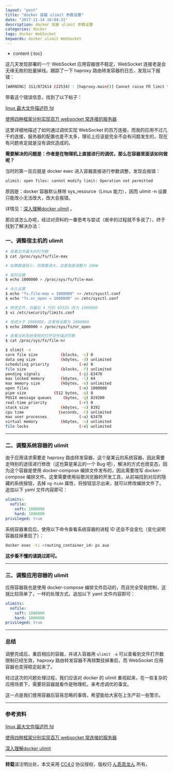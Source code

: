 ```yaml
---
layout: "post"
title: "docker 容器 ulimit 参数设置"
date: "2017-11-14 16:04:31"
description: docker 容器 ulimit 参数设置
categories: docker
tags: docker WebSocket
keywords: docker ulimit WebSocket
---
```


* content
{:toc}

这几天发现部署的一个 WebSocket 应用容器很不稳定，WebSocket 连接老是会无缘无故的批量掉线。跟踪了一下 haproxy 路由转发容器的日志，发现以下报错：

```sh
[WARNING] 311/072614 (22534) : [haproxy.main()] Cannot raise FD limit to 131116, limit is 65536.
```

带着这个错误信息，找到了以下帖子：

[linux 最大文件描述符 fd](http://www.cnblogs.com/zengkefu/p/5602473.html)

[使用四种框架分别实现百万 websocket 常连接的服务器](http://www.cnblogs.com/cnsanshao/p/4652305.html)

这里详细地描述了如何通过调优实现 WebSocket 的百万连接，而我的应用不过几千的连接，服务器的配置也差不太多，理论上应该是完全不会有问题发生的，现在有问题肯定就是没有调优造成的。

**需要解决的问题是：作者是在物理机上直接进行的调优，那么在容器里面该如何做呢？**





当时的第一反应就是 docker exec 进入容器直接进行参数调整，发现会报错：

```sh
ulimit: open files: cannot modify limit: Operation not permitted
```

原因是：docker 容器默认移除 sys_resource（Linux 能力），因而 ulimit -n 设置只能改小无法改大，改大会报错。

详情见：[深入理解docker ulimit](https://weibo.com/p/1001603867707551442110) 。

那应该怎么办呢，经过对资料的一番思考与尝试（艰辛的过程就不多说了），终于找到了解决办法：

### 一、调整宿主机的 ulimit

```sh
# 查看文件最大的打开数
$ cat /proc/sys/fs/file-max

# 如果数值较小，则需要调大，这里我是调整为 100W

# 临时设置
$ echo 1000000 > /proc/sys/fs/file-max

# 永久设置
$ echo "fs.file-max = 1000000" >> /etc/sysctl.conf
$ echo "fs.nr_open = 1000000" >> /etc/sysctl.conf

# 修改文件，将最后 4 行的 65535 改为 1000000
$ vi /etc/security/limits.conf 

# 改成大于 1000000，这里我设置为 2000000
$ echo 2000000 > /proc/sys/fs/nr_open

# 查看当前系统使用的打开文件描述符数
$ cat /proc/sys/fs/file-nr

$ ulimit -a
core file size          (blocks, -c) 0
data seg size           (kbytes, -d) unlimited
scheduling priority             (-e) 0
file size               (blocks, -f) unlimited
pending signals                 (-i) 63470
max locked memory       (kbytes, -l) 64
max memory size         (kbytes, -m) unlimited
open files                      (-n) 1000000
pipe size            (512 bytes, -p) 8
POSIX message queues     (bytes, -q) 819200
real-time priority              (-r) 0
stack size              (kbytes, -s) 8192
cpu time               (seconds, -t) unlimited
max user processes              (-u) 63470
virtual memory          (kbytes, -v) unlimited
file locks                      (-x) unlimited
```

---

### 二、调整系统容器的 ulimit

由于应用请求需要走 haproxy 路由转发容器，这个是某云的系统容器，因此需要走特别的途径进行修改（这也算是某云的一个 Bug 吧），解决的方式也很变态，因为这个容器是使用 docker-compose 编排文件发布的，因此需要改写 docker-compose 编排文件。这里需要使用谷歌浏览器的开发工具，从前端找到对应的隐藏的系统按钮，去掉 `ng-hide` 属性，将按钮显示出来，就可以修改编排文件了。追加以下 yaml 文件内容即可：

```yaml
ulimits:
  nofile:
    soft: 1000000
    hard: 1000000
privileged: true
```

系统容器重启后，使用以下命令查看系统容器的进程 ID 还会不会变化（变化说明容器挂掉重启了）：

```sh
docker exec -ti <routing_container_id> ps aux
```

**这步看不懂的请跳过即可。**

---

### 三、调整应用容器的 ulimit

应用容器我也是使用 docker-compose 编排文件启动的，而且完全受我控制，这就比较简单了，一样的处理方式，追加以下 yaml 文件内容即可：

```yaml
ulimits:
  nofile:
    soft: 1000000
    hard: 1000000
privileged: true
```

---

### 总结

调整完成后，重启相应的容器，并进入容器用 `ulimit -a` 可以查看到文件打开数限制已经生效，haproxy 路由转发容器不再频繁挂掉重启，而 WebSocket 应用容器也变得稳定起来了。

经过这次的问题处理过程，我们应该对 docker 的 ulimit 重视起来，在一些复杂的应用场景下，需要将容器就看作是物理机，来考虑调优的事宜。

这一点是我们使用容器后容易忽略的事情，希望能给大家在上生产前一些警示。

---

### 参考资料

[linux 最大文件描述符 fd](http://www.cnblogs.com/zengkefu/p/5602473.html)

[使用四种框架分别实现百万 websocket 常连接的服务器](http://www.cnblogs.com/cnsanshao/p/4652305.html)

[深入理解docker ulimit](https://weibo.com/p/1001603867707551442110)

---

**转载**请注明出处，本文采用 [CC4.0](http://creativecommons.org/licenses/by-nc-nd/4.0/) 协议授权，版权归 [ん乖乖龙ん](https://bjddd192.github.io) 所有。